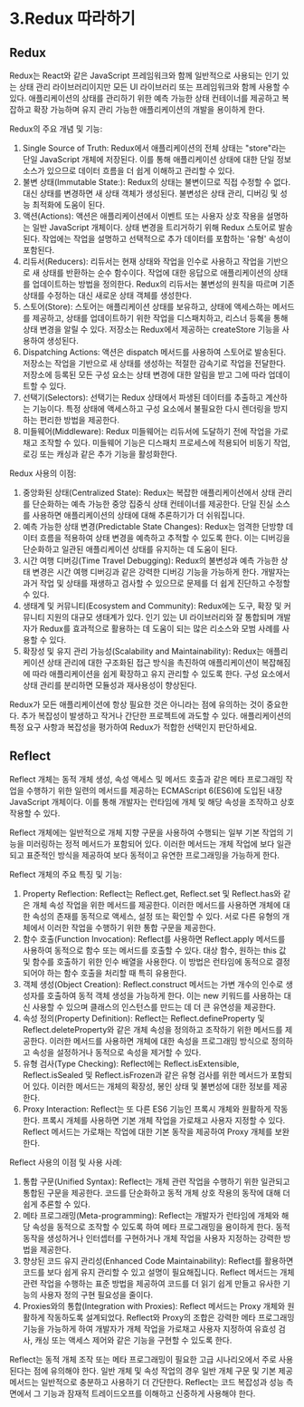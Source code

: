 # 3.Redux 따라하기

## Redux

Redux는 React와 같은 JavaScript 프레임워크와 함께 일반적으로 사용되는 인기 있는 상태 관리 라이브러리이지만 모든 UI 라이브러리 또는 프레임워크와 함께 사용할 수 있다. 애플리케이션의 상태를 관리하기 위한 예측 가능한 상태 컨테이너를 제공하고 복잡하고 확장 가능하며 유지 관리 가능한 애플리케이션의 개발을 용이하게 한다.

Redux의 주요 개념 및 기능:

1. Single Source of Truth: Redux에서 애플리케이션의 전체 상태는 "store"라는 단일 JavaScript 개체에 저장된다. 이를 통해 애플리케이션 상태에 대한 단일 정보 소스가 있으므로 데이터 흐름을 더 쉽게 이해하고 관리할 수 있다.
2. 불변 상태(Immutable State:): Redux의 상태는 불변이므로 직접 수정할 수 없다. 대신 상태를 변경하면 새 상태 객체가 생성된다. 불변성은 상태 관리, 디버깅 및 성능 최적화에 도움이 된다.
3. 액션(Actions): 액션은 애플리케이션에서 이벤트 또는 사용자 상호 작용을 설명하는 일반 JavaScript 개체이다. 상태 변경을 트리거하기 위해 Redux 스토어로 발송된다. 작업에는 작업을 설명하고 선택적으로 추가 데이터를 포함하는 '유형' 속성이 포함된다.
4. 리듀서(Reducers): 리듀서는 현재 상태와 작업을 인수로 사용하고 작업을 기반으로 새 상태를 반환하는 순수 함수이다. 작업에 대한 응답으로 애플리케이션의 상태를 업데이트하는 방법을 정의한다. Redux의 리듀서는 불변성의 원칙을 따르며 기존 상태를 수정하는 대신 새로운 상태 객체를 생성한다.
5. 스토어(Store): 스토어는 애플리케이션 상태를 보유하고, 상태에 액세스하는 메서드를 제공하고, 상태를 업데이트하기 위한 작업을 디스패치하고, 리스너 등록을 통해 상태 변경을 알릴 수 있다. 저장소는 Redux에서 제공하는 createStore 기능을 사용하여 생성된다.
6. Dispatching Actions: 액션은 dispatch 메서드를 사용하여 스토어로 발송된다. 저장소는 작업을 기반으로 새 상태를 생성하는 적절한 감속기로 작업을 전달한다. 저장소에 등록된 모든 구성 요소는 상태 변경에 대한 알림을 받고 그에 따라 업데이트할 수 있다.
7. 선택기(Selectors): 선택기는 Redux 상태에서 파생된 데이터를 추출하고 계산하는 기능이다. 특정 상태에 액세스하고 구성 요소에서 불필요한 다시 렌더링을 방지하는 편리한 방법을 제공한다.
8. 미들웨어(Middleware): Redux 미들웨어는 리듀서에 도달하기 전에 작업을 가로채고 조작할 수 있다. 미들웨어 기능은 디스패치 프로세스에 적용되어 비동기 작업, 로깅 또는 캐싱과 같은 추가 기능을 활성화한다.

Redux 사용의 이점:

1. 중앙화된 상태(Centralized State): Redux는 복잡한 애플리케이션에서 상태 관리를 단순화하는 예측 가능한 중앙 집중식 상태 컨테이너를 제공한다. 단일 진실 소스를 사용하면 애플리케이션의 상태에 대해 추론하기가 더 쉬워집니다.
2. 예측 가능한 상태 변경(Predictable State Changes): Redux는 엄격한 단방향 데이터 흐름을 적용하여 상태 변경을 예측하고 추적할 수 있도록 한다. 이는 디버깅을 단순화하고 일관된 애플리케이션 상태를 유지하는 데 도움이 된다.
3. 시간 여행 디버깅(Time Travel Debugging): Redux의 불변성과 예측 가능한 상태 변경은 시간 여행 디버깅과 같은 강력한 디버깅 기능을 가능하게 한다. 개발자는 과거 작업 및 상태를 재생하고 검사할 수 있으므로 문제를 더 쉽게 진단하고 수정할 수 있다.
4. 생태계 및 커뮤니티(Ecosystem and Community): Redux에는 도구, 확장 및 커뮤니티 지원의 대규모 생태계가 있다. 인기 있는 UI 라이브러리와 잘 통합되며 개발자가 Redux를 효과적으로 활용하는 데 도움이 되는 많은 리소스와 모범 사례를 사용할 수 있다.
5. 확장성 및 유지 관리 가능성(Scalability and Maintainability): Redux는 애플리케이션 상태 관리에 대한 구조화된 접근 방식을 촉진하여 애플리케이션이 복잡해짐에 따라 애플리케이션을 쉽게 확장하고 유지 관리할 수 있도록 한다. 구성 요소에서 상태 관리를 분리하면 모듈성과 재사용성이 향상된다.

Redux가 모든 애플리케이션에 항상 필요한 것은 아니라는 점에 유의하는 것이 중요한다. 추가 복잡성이 발생하고 작거나 간단한 프로젝트에 과도할 수 있다. 애플리케이션의 특정 요구 사항과 복잡성을 평가하여 Redux가 적합한 선택인지 판단하세요.

## Reflect

Reflect 개체는 동적 개체 생성, 속성 액세스 및 메서드 호출과 같은 메타 프로그래밍 작업을 수행하기 위한 일련의 메서드를 제공하는 ECMAScript 6(ES6)에 도입된 내장 JavaScript 개체이다. 이를 통해 개발자는 런타임에 개체 및 해당 속성을 조작하고 상호 작용할 수 있다.

Reflect 개체에는 일반적으로 개체 지향 구문을 사용하여 수행되는 일부 기본 작업의 기능을 미러링하는 정적 메서드가 포함되어 있다. 이러한 메서드는 개체 작업에 보다 일관되고 표준적인 방식을 제공하여 보다 동적이고 유연한 프로그래밍을 가능하게 한다.

Reflect 개체의 주요 특징 및 기능:

1. Property Reflection: Reflect는 Reflect.get, Reflect.set 및 Reflect.has와 같은 개체 속성 작업을 위한 메서드를 제공한다. 이러한 메서드를 사용하면 개체에 대한 속성의 존재를 동적으로 액세스, 설정 또는 확인할 수 있다. 서로 다른 유형의 개체에서 이러한 작업을 수행하기 위한 통합 구문을 제공한다.
2. 함수 호출(Function Invocation): Reflect를 사용하면 Reflect.apply 메서드를 사용하여 동적으로 함수 또는 메서드를 호출할 수 있다. 대상 함수, 원하는 this 값 및 함수를 호출하기 위한 인수 배열을 사용한다. 이 방법은 런타임에 동적으로 결정되어야 하는 함수 호출을 처리할 때 특히 유용한다.
3. 객체 생성(Object Creation): Reflect.construct 메서드는 가변 개수의 인수로 생성자를 호출하여 동적 객체 생성을 가능하게 한다. 이는 new 키워드를 사용하는 대신 사용할 수 있으며 클래스의 인스턴스를 만드는 데 더 큰 유연성을 제공한다.
4. 속성 정의(Property Definition): Reflect는 Reflect.defineProperty 및 Reflect.deleteProperty와 같은 개체 속성을 정의하고 조작하기 위한 메서드를 제공한다. 이러한 메서드를 사용하면 개체에 대한 속성을 프로그래밍 방식으로 정의하고 속성을 설정하거나 동적으로 속성을 제거할 수 있다.
5. 유형 검사(Type Checking): Reflect에는 Reflect.isExtensible, Reflect.isSealed 및 Reflect.isFrozen과 같은 유형 검사를 위한 메서드가 포함되어 있다. 이러한 메서드는 개체의 확장성, 봉인 상태 및 불변성에 대한 정보를 제공한다.
6. Proxy Interaction: Reflect는 또 다른 ES6 기능인 프록시 개체와 원활하게 작동한다. 프록시 개체를 사용하면 기본 개체 작업을 가로채고 사용자 지정할 수 있다. Reflect 메서드는 가로채는 작업에 대한 기본 동작을 제공하여 Proxy 개체를 보완한다.

Reflect 사용의 이점 및 사용 사례:

1. 통합 구문(Unified Syntax): Reflect는 개체 관련 작업을 수행하기 위한 일관되고 통합된 구문을 제공한다. 코드를 단순화하고 동적 개체 상호 작용의 동작에 대해 더 쉽게 추론할 수 있다.
2. 메타 프로그래밍(Meta-programming): Reflect는 개발자가 런타임에 개체와 해당 속성을 동적으로 조작할 수 있도록 하여 메타 프로그래밍을 용이하게 한다. 동적 동작을 생성하거나 인터셉터를 구현하거나 개체 작업을 사용자 지정하는 강력한 방법을 제공한다.
3. 향상된 코드 유지 관리성(Enhanced Code Maintainability): Reflect를 활용하면 코드를 보다 쉽게 ​​유지 관리할 수 있고 설명이 필요해집니다. Reflect 메서드는 개체 관련 작업을 수행하는 표준 방법을 제공하여 코드를 더 읽기 쉽게 만들고 유사한 기능의 사용자 정의 구현 필요성을 줄이다.
4. Proxies와의 통합(Integration with Proxies): Reflect 메서드는 Proxy 개체와 원활하게 작동하도록 설계되었다. Reflect와 Proxy의 조합은 강력한 메타 프로그래밍 기능을 가능하게 하여 개발자가 개체 작업을 가로채고 사용자 지정하여 유효성 검사, 캐싱 또는 액세스 제어와 같은 기능을 구현할 수 있도록 한다.

Reflect는 동적 개체 조작 또는 메타 프로그래밍이 필요한 고급 시나리오에서 주로 사용된다는 점에 유의해야 한다. 일반 개체 및 속성 작업의 경우 일반 개체 구문 및 기본 제공 메서드는 일반적으로 충분하고 사용하기 더 간단한다. Reflect는 코드 복잡성과 성능 측면에서 그 기능과 잠재적 트레이드오프를 이해하고 신중하게 사용해야 한다.
